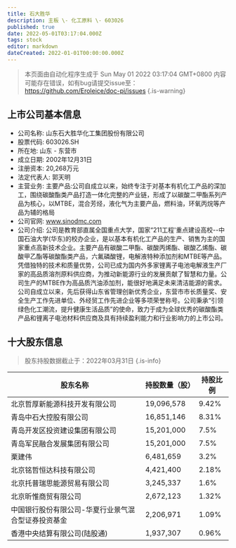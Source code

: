 ```yaml
---
title: 石大胜华
description: 主板 \- 化工原料 \- 603026
published: true
date: 2022-05-01T03:17:04.000Z
tags: stock
editor: markdown
dateCreated: 2022-01-01T00:00:00.000Z
---
```


> 本页面由自动化程序生成于 Sun May 01 2022 03:17:04 GMT+0800
> 内容可能存在错误，如有bug请提交issue至：https://github.com/Eroleice/doc-pi/issues
{.is-warning}

## 上市公司基本信息
- 公司名称: 山东石大胜华化工集团股份有限公司
- 股票代码: 603026.SH
- 所在地: 山东 - 东营市
- 成立日期: 2002年12月31日
- 注册资本: 20,268万元
- 法定代表人: 郭天明
- 主营业务: 主要产品:公司自成立以来，始终专注于对基本有机化工产品的深加工，围绕碳酸酯类产品打造一体化完整的产业链，形成了以碳酸二甲酯系列产品为核心，以MTBE，混合芳烃，液化气为主要产品，燃料油，环氧丙烷等产品为辅的格局
- 公司官网: www.sinodmc.com
- 公司介绍: 公司是教育部直属全国重点大学，国家“211工程'重点建设高校--中国石油大学(华东)的校办企业，是以基本有机化工产品的生产、销售为主的国家重点高新技术企业。主要产品有碳酸二甲酯、碳酸丙烯酯、碳酸乙烯酯、碳酸甲乙酯等碳酸酯类产品，六氟磷酸锂，电解液特种添加剂和MTBE等产品。凭借独特的技术和质量优势，公司已成为国内外多家锂离子电池电解液生产厂家的高品质溶剂原料供应商，为推动新能源行业的发展贡献了智慧和力量。公司生产的MTBE作为高品质汽油添加剂，能很好地满足未来清洁能源的需求。公司自成立以来，先后获得山东省管理创新优秀企业，东营市市长质量奖、安全生产工作先进单位、外经贸工作先进企业等多项荣誉称号。公司秉承“引领绿色化工潮流，提升健康生活品质”的使命，致力于成为全球优秀的碳酸酯类产品和锂离子电池材料供应商及具有持续盈利能力和行业影响力的上市公司。


## 十大股东信息
> 股东持股数据截止于：2022年03月31日
{.is-info}

| 股东名称 | 持股数量（股） | 持股比例 |
| --- | --- | --- |
| 北京哲厚新能源科技开发有限公司 | 19,096,578 | 9.42% |
| 青岛中石大控股有限公司 | 16,851,146 | 8.31% |
| 青岛开发区投资建设集团有限公司 | 15,201,000 | 7.5% |
| 青岛军民融合发展集团有限公司 | 15,201,000 | 7.5% |
| 栗建伟 | 6,481,659 | 3.2% |
| 北京铭哲恒达科技有限公司 | 4,421,400 | 2.18% |
| 北京托普瑞思能源贸易有限公司 | 3,245,337 | 1.6% |
| 北京昕惟商贸有限公司 | 2,672,123 | 1.32% |
| 中国银行股份有限公司-华夏行业景气混合型证券投资基金 | 2,206,971 | 1.09% |
| 香港中央结算有限公司(陆股通) | 1,937,307 | 0.96% |




